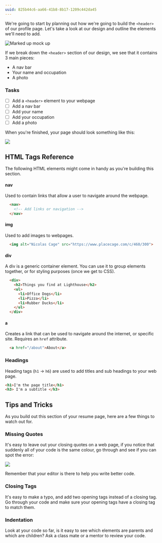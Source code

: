 ```yaml
---
uuid: 825b44c6-aa66-41b8-8b17-1209c442da45
---
```


We're going to start by planning out how we're going to build the `<header>` of our profile page. Let's take a look at our design
and outline the elements we'll need to add.


![Marked up mock up](https://d3vv6lp55qjaqc.cloudfront.net/items/0X201f1m0L1i0W152s0Y/%5Bb3c8029b685fc4c5208dd46fa5cbde6e%5D_Image+2017-08-26+at+1.23.31+PM.png)


If we break down the `<header>` section of our design, we see that it contains 3 main pieces:
- A nav bar
- Your name and occupation
- A photo

### Tasks
- [ ] Add a `<header>` element to your webpage
- [ ] Add a nav bar
- [ ] Add your name
- [ ] Add your occupation
- [ ] Add a photo

When you're finished, your page should look something like this:

![](https://cl.ly/2f2j2h0m2Y3M/Image%202017-09-30%20at%2010.27.17%20AM.png)

## HTML Tags Reference

The following HTML elements might come in handy as you're building this section.

#### nav

Used to contain links that allow a user to navigate around the webpage.

```html
  <nav>
    <!-- Add links or navigation -->
  </nav>
```


#### img
Used to add images to webpages.

```html
  <img alt="Nicolas Cage" src="https://www.placecage.com/c/460/300">
```

#### div
A div is a generic container element. You can use it to group elements together, or
for styling purposes (once we get to CSS).

```html
  <div>
    <h2>Things you find at Lighthouse</h2>
    <ul>
      <li>Office Dogs</li>
      <li>Pizza</li>
      <li>Rubber Ducks</li>
    </ul>
  </div>
```

#### a

Creates a link that can be used to navigate around the internet, or specific site.
Requires an `href` attribute.

```html
  <a href="/about">About</a>
```


### Headings

Heading tags (`h1` -> `h6`) are used to add titles and sub headings to your web page.

```html
<h1>I'm the page title</h1>
<h3> I'm a subtitle </h3>
```


## Tips and Tricks

As you build out this section of your resume page, here are a few things to watch out for.

### Missing Quotes

It's easy to leave out your closing quotes on a web page, if you notice that suddenly all of your code is the same colour,
go through and see if you can spot the error:

![](https://cl.ly/3C1A2A0v1B28/Screen%20Recording%202017-10-25%20at%2007.23%20PM.gif)

Remember that your editor is there to help you write better code.

### Closing Tags

It's easy to make a typo, and add two opening tags instead of a closing tag. Go through your code and make sure your opening tags have a closing tag to match them.

### Indentation

Look at your code so far, is it easy to see which elements are parents and which are children? Ask a class mate or a mentor to review your code.
